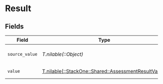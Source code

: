 # Result


## Fields

| Field                                                                                                | Type                                                                                                 | Required                                                                                             | Description                                                                                          | Example                                                                                              |
| ---------------------------------------------------------------------------------------------------- | ---------------------------------------------------------------------------------------------------- | ---------------------------------------------------------------------------------------------------- | ---------------------------------------------------------------------------------------------------- | ---------------------------------------------------------------------------------------------------- |
| `source_value`                                                                                       | *T.nilable(::Object)*                                                                                | :heavy_minus_sign:                                                                                   | The source value of the test result.                                                                 | Passed                                                                                               |
| `value`                                                                                              | [T.nilable(::StackOne::Shared::AssessmentResultValue)](../../models/shared/assessmentresultvalue.md) | :heavy_minus_sign:                                                                                   | The result of the test.                                                                              | passed                                                                                               |
